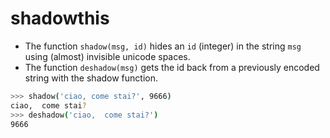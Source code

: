 # shadowthis

- The function `shadow(msg, id)` hides an `id` (integer) in the string `msg` using (almost) invisible unicode spaces.
- The function `deshadow(msg)` gets the id back from a previously encoded string with the shadow function.

```bash
>>> shadow('ciao, come stai?', 9666)
ciao, ​﻿﻿​﻿​​​﻿﻿ come stai?
>>> deshadow('ciao, ​﻿﻿​﻿​​​﻿﻿ come stai?')
9666
```
